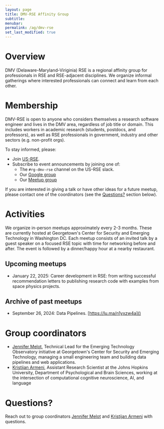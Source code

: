 ```yaml
---
layout: page
title: DMV-RSE Affinity Group
subtitle:
menubar:
permalink: /ag/dmv-rse
set_last_modified: true
---
```


# Overview

DMV (Delaware-Maryland-Viriginia) RSE is a regional affinity group for professionals in RSE and RSE-adjacent disciplines. We organize informal gatherings where interested professionals can connect and learn from each other.

# Membership

DMV-RSE is open to anyone who considers themselves a research software engineer and lives in the DMV area, regardless of job title or domain. This includes workers in academic research (students, postdocs, and professors), as well as RSE professionals in government, industry and other sectors (e.g. non-profit orgs).  

To stay informed, please:

* Join [US-RSE](https://us-rse.org/join/).
* Subscribe to event announcements by joining one of:
  * The `#rg-dmv-rse` channel on the US-RSE slack.
  * Our [Google group](https://groups.google.com/a/us-rse.org/g/rg-dmv-rse)
  * Our [Meetup group](https://www.meetup.com/dc-research-software-engineers/)

If you are interested in giving a talk or have other ideas for a future meetup, please contact one of the coordinators (see the [Questions?](#questions) section below).

# Activities

We organize in-person meetups approximately every 2-3 months. These are currently hosted at Georgetown's Center for Security and Emerging Technology in Washington DC. Each meetup consists of an invited talk by a guest speaker on a focused RSE topic with time for networking before and after. The event is followed by a dinner/happy hour at a nearby restaurant.

## Upcoming meetups

- January 22, 2025: Career development in RSE: from writing successful recommendation letters to publishing research code with examples from space physics projects.

## Archive of past meetups

- September 26, 2024: Data Pipelines. [https://lu.ma/n1yxzw4a]()

# Group coordinators

- [Jennifer Melot](https://cset.georgetown.edu/staff/jennifer-melot/), Technical Lead for the Emerging Technology Observatory initiative at Georgetown's Center for Security and Emerging Technology, managing a small engineering team and building data pipelines and web applications.
- [Kristijan Armeni](https://www.kristijanarmeni.net), Assistant Research Scientist at the Johns Hopkins University, Department of Psychological and Brain Sciences, working at the intersection of computational cognitive neuroscience, AI, and language

# Questions?

Reach out to group coordinators
[Jennifer Melot](mailto:jm3312@georgetown.edu) and
[Kristijan Armeni](mailto:karmeni1@jhu.edu) with questions.  
